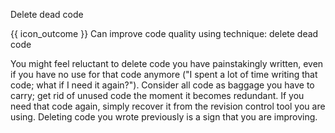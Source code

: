 <span id="title">Delete dead code</span>

<span id="prereqs"></span>

<span id="outcomes">{{ icon_outcome }} Can improve code quality using technique: delete dead code </span>

<div id="body">

You might feel reluctant to delete code you have painstakingly written, even if you have no use for that code anymore ("I spent a lot of time writing that code; what if I need it again?"). Consider all code as baggage you have to carry; get rid of unused code the moment it becomes redundant. If you need that code again, simply recover it from the revision control tool you are using. Deleting code you wrote previously is a sign that you are improving.

</div>

<div id="extras">
</div>
